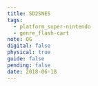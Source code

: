 ```yaml
---
title: SD2SNES
tags:
  - platform_super-nintendo
  - genre_flash-cart
note: OG
digital: false
physical: true
guide: false
pending: false
date: 2018-06-18
---
```

